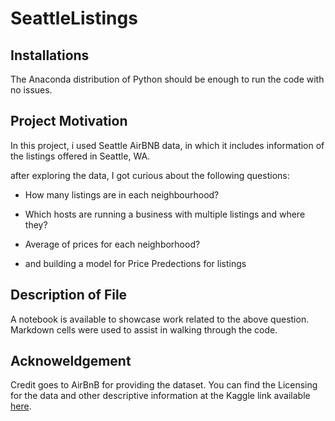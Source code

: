 # SeattleListings
<h2>Installations</h2>

 The Anaconda distribution of Python should be enough to run the code with no issues.

<h2>Project Motivation</h2>

In this project, i used Seattle AirBNB data, in which it includes information of the listings offered in Seattle, WA.

after exploring the data, I got curious about the following questions: 

- How many listings are in each neighbourhood? 

- Which hosts are running a business with multiple listings and where they? 

- Average of prices for each neighborhood? 

- and building a model for Price Predections for listings

<h2>Description of File</h2>

A notebook is available to showcase work related to the above question. Markdown cells were used to assist in walking through the code.


<h2>Acknoweldgement</h2>

Credit goes to AirBnB for providing the dataset. You can find the Licensing for the data and other descriptive information at the Kaggle link available <a href="https://www.kaggle.com/airbnb/seattle/data" >here</a>. 
